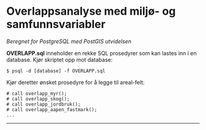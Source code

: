 Overlappsanalyse med miljø- og samfunnsvariabler
==============================

*Beregnet for PostgreSQL med PostGIS utvidelsen*

**OVERLAPP.sql** inneholder en rekke SQL prosedyrer som kan lastes inn i en database.
Kjør skriptet opp mot database:
```
$ psql -d [database] -f OVERLAPP.sql
```

Kjør deretter ønsket prosedyre for å legge til areal-felt:
```
# call overlapp_myr();
# call overlapp_skog();
# call overlapp_jordbruk();
# call overlapp_aapen_fastmark();
...
```

-------
